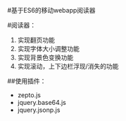 #基于ES6的移动webapp阅读器


#阅读器：
1. 实现翻页功能
2. 实现字体大小调整功能
3. 实现背景色变换功能
4. 实现滚动，上下边栏浮现/消失的功能

##使用插件：
* zepto.js
* jquery.base64.js
* jquery.jsonp.js

